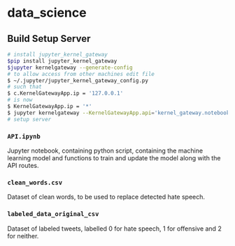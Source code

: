 
# data_science

## Build Setup Server

```bash
# install jupyter_kernel_gateway
$pip install jupyter_kernel_gateway
$jupyter kernelgateway --generate-config
# to allow access from other machines edit file
$ ~/.jupyter/jupyter_kernel_gateway_config.py 
# such that 
$ c.KernelGatewayApp.ip = '127.0.0.1'
# is now
$ KernelGatewayApp.ip = '*'
$ jupyter kernelgateway --KernelGatewayApp.api='kernel_gateway.notebook_http' --KernelGatewayApp.seed_uri='/PATHOFAPI/.ipynb'
# setup server
```

### `API.ipynb`

Jupyter notebook, containing python script, containing the machine learning model and functions to train and update the model along with the API routes.

### `clean_words.csv`

Dataset of clean words, to be used to replace detected hate speech.

### `labeled_data_original_csv`

Dataset of labeled tweets, labelled 0 for hate speech, 1 for offensive and 2 for neither. 

